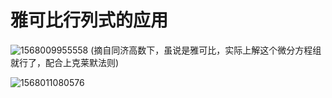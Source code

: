 # 雅可比行列式的应用

![1568009955558](C:\Users\Rocky\AppData\Roaming\Typora\typora-user-images\1568009955558.png)
(摘自同济高数下，虽说是雅可比，实际上解这个微分方程组就行了，配合上克莱默法则)

![1568011080576](C:\Users\Rocky\AppData\Roaming\Typora\typora-user-images\1568011080576.png)

